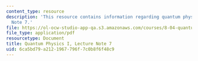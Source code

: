 ```yaml
---
content_type: resource
description: 'This resource contains information regarding quantum physics: Lecture
  Note 7.'
file: https://ol-ocw-studio-app-qa.s3.amazonaws.com/courses/8-04-quantum-physics-i-spring-2016/6ca5bd79a2121967796f7c0b8f6f48c9_MIT8_04S16_LecNotes7.pdf
file_type: application/pdf
resourcetype: Document
title: Quantum Physics I, Lecture Note 7
uid: 6ca5bd79-a212-1967-796f-7c0b8f6f48c9
---
```

